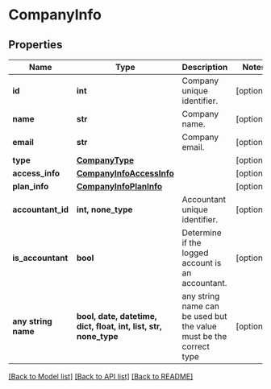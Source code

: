 # CompanyInfo



## Properties
Name | Type | Description | Notes
------------ | ------------- | ------------- | -------------
**id** | **int** | Company unique identifier. | [optional] 
**name** | **str** | Company name. | [optional] 
**email** | **str** | Company email. | [optional] 
**type** | [**CompanyType**](CompanyType.md) |  | [optional] 
**access_info** | [**CompanyInfoAccessInfo**](CompanyInfoAccessInfo.md) |  | [optional] 
**plan_info** | [**CompanyInfoPlanInfo**](CompanyInfoPlanInfo.md) |  | [optional] 
**accountant_id** | **int, none_type** | Accountant unique identifier. | [optional] 
**is_accountant** | **bool** | Determine if the logged account is an accountant. | [optional] 
**any string name** | **bool, date, datetime, dict, float, int, list, str, none_type** | any string name can be used but the value must be the correct type | [optional]

[[Back to Model list]](../README.md#documentation-for-models) [[Back to API list]](../README.md#documentation-for-api-endpoints) [[Back to README]](../README.md)


